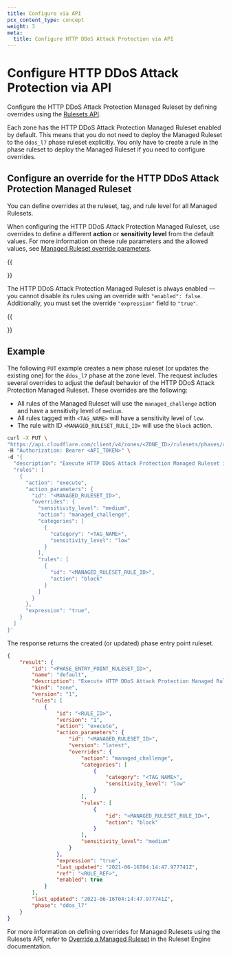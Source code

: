 ```yaml
---
title: Configure via API
pcx_content_type: concept
weight: 3
meta:
  title: Configure HTTP DDoS Attack Protection via API
---
```


# Configure HTTP DDoS Attack Protection via API

Configure the HTTP DDoS Attack Protection Managed Ruleset by defining overrides using the [Rulesets API](/ruleset-engine/rulesets-api/).

Each zone has the HTTP DDoS Attack Protection Managed Ruleset enabled by default. This means that you do not need to deploy the Managed Ruleset to the `ddos_l7` phase ruleset explicitly. You only have to create a rule in the phase ruleset to deploy the Managed Ruleset if you need to configure overrides.

## Configure an override for the HTTP DDoS Attack Protection Managed Ruleset

You can define overrides at the ruleset, tag, and rule level for all Managed Rulesets.

When configuring the HTTP DDoS Attack Protection Managed Ruleset, use overrides to define a different **action** or **sensitivity level** from the default values. For more information on these rule parameters and the allowed values, see [Managed Ruleset override parameters](/ddos-protection/managed-rulesets/http/override-parameters/).

{{<Aside type="warning" header="Important">}}

The HTTP DDoS Attack Protection Managed Ruleset is always enabled — you cannot disable its rules using an override with `"enabled": false`. Additionally, you must set the override `"expression"` field to `"true"`.

{{</Aside>}}

## Example

The following `PUT` example creates a new phase ruleset (or updates the existing one) for the `ddos_l7` phase at the zone level. The request includes several overrides to adjust the default behavior of the HTTP DDoS Attack Protection Managed Ruleset. These overrides are the following:

- All rules of the Managed Ruleset will use the `managed_challenge` action and have a sensitivity level of `medium`.
- All rules tagged with `<TAG_NAME>` will have a sensitivity level of `low`.
- The rule with ID `<MANAGED_RULESET_RULE_ID>` will use the `block` action.

```bash
curl -X PUT \
"https://api.cloudflare.com/client/v4/zones/<ZONE_ID>/rulesets/phases/ddos_l7/entrypoint" \
-H "Authorization: Bearer <API_TOKEN>" \
-d '{
  "description": "Execute HTTP DDoS Attack Protection Managed Ruleset in the zone-level phase entry point ruleset",
  "rules": [
    {
      "action": "execute",
      "action_parameters": {
        "id": "<MANAGED_RULESET_ID>",
        "overrides": {
          "sensitivity_level": "medium",
          "action": "managed_challenge",
          "categories": [
            {
              "category": "<TAG_NAME>",
              "sensitivity_level": "low"
            }
          ],
          "rules": [
            {
              "id": "<MANAGED_RULESET_RULE_ID>",
              "action": "block"
            }
          ]
        }
      },
      "expression": "true",
    }
  ]
}'
```

The response returns the created (or updated) phase entry point ruleset.

```json
{
	"result": {
		"id": "<PHASE_ENTRY_POINT_RULESET_ID>",
		"name": "default",
		"description": "Execute HTTP DDoS Attack Protection Managed Ruleset in the zone-level phase entry point ruleset",
		"kind": "zone",
		"version": "1",
		"rules": [
			{
				"id": "<RULE_ID>",
				"version": "1",
				"action": "execute",
				"action_parameters": {
					"id": "<MANAGED_RULESET_ID>",
					"version": "latest",
					"overrides": {
						"action": "managed_challenge",
						"categories": [
							{
								"category": "<TAG_NAME>",
								"sensitivity_level": "low"
							}
						],
						"rules": [
							{
								"id": "<MANAGED_RULESET_RULE_ID>",
								"action": "block"
							}
						],
						"sensitivity_level": "medium"
					}
				},
				"expression": "true",
				"last_updated": "2021-06-16T04:14:47.977741Z",
				"ref": "<RULE_REF>",
				"enabled": true
			}
		],
		"last_updated": "2021-06-16T04:14:47.977741Z",
		"phase": "ddos_l7"
	}
}
```

For more information on defining overrides for Managed Rulesets using the Rulesets API, refer to [Override a Managed Ruleset](/ruleset-engine/managed-rulesets/override-managed-ruleset/) in the Ruleset Engine documentation.
